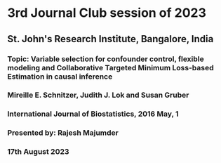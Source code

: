 # 3rd Journal Club session of 2023
## St. John's Research Institute, Bangalore, India

### Topic: Variable selection for confounder control, flexible modeling and Collaborative Targeted Minimum Loss-based Estimation in causal inference
### Mireille E. Schnitzer, Judith J. Lok and Susan Gruber
### International Journal of Biostatistics, 2016 May, 1

### Presented by: Rajesh Majumder
### 17th August 2023

